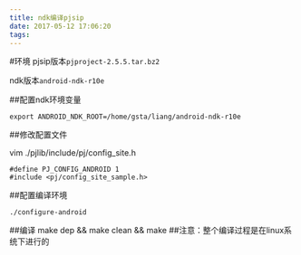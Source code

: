 ```yaml
---
title: ndk编译pjsip
date: 2017-05-12 17:06:20
tags:
---
```


#环境
pjsip版本`pjproject-2.5.5.tar.bz2`

ndk版本`android-ndk-r10e`

##配置ndk环境变量

	export ANDROID_NDK_ROOT=/home/gsta/liang/android-ndk-r10e

##修改配置文件

vim ./pjlib/include/pj/config_site.h 

	#define PJ_CONFIG_ANDROID 1
	#include <pj/config_site_sample.h>
##配置编译环境

	./configure-android 

##编译
	make dep && make clean && make
##注意：整个编译过程是在linux系统下进行的